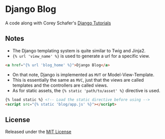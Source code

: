 # Django Blog

A code along with Corey Schafer's [Django Tutorials](https://www.youtube.com/playlist?list=PL-osiE80TeTtoQCKZ03TU5fNfx2UY6U4p)

## Notes

- The Django templating system is quite similar to Twig and Jinja2.
- `{% url 'view_name' %}` is used to generate a url for a specific view.

```html
<a href="{% url 'blog_home' %}">Django Blog</a>
```

- On that note, Django is implemented as `MVT` or Model-View-Template.
- This is essentially the same as `MVC`, just that the views are called templates and the controllers are called views.
- As for static assets, the `{% static 'path/to/asset' %}` directive is used. 

```html
{% load static %} <!-- Load the static directive before using -->
<script src="{% static 'blog/app.js' %}"></script>
```

## License

Released under the [MIT License](LICENSE)
